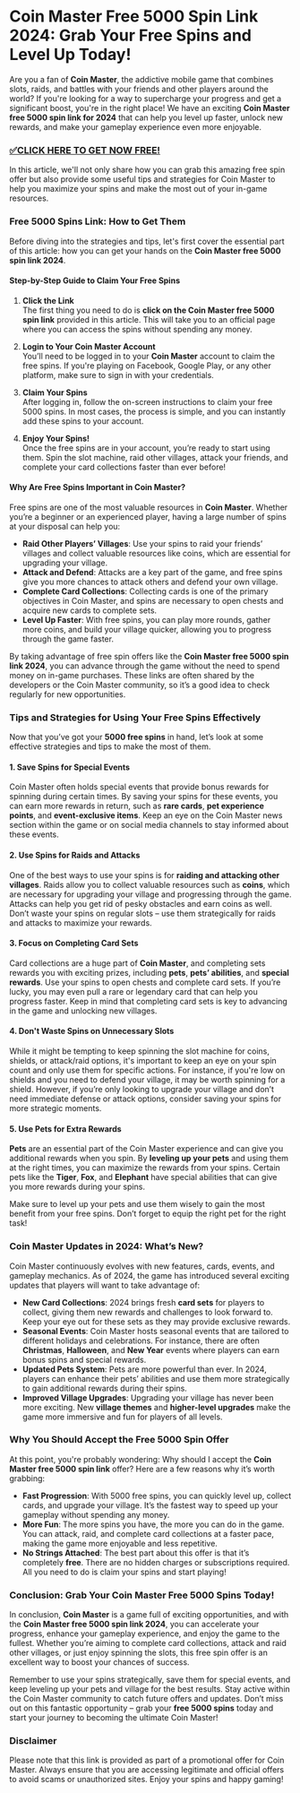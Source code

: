 # Coin Master Free 5000 Spin Link 2024: Grab Your Free Spins and Level Up Today!

Are you a fan of **Coin Master**, the addictive mobile game that combines slots, raids, and battles with your friends and other players around the world? If you're looking for a way to supercharge your progress and get a significant boost, you're in the right place! We have an exciting **Coin Master free 5000 spin link for 2024** that can help you level up faster, unlock new rewards, and make your gameplay experience even more enjoyable.

### [✅CLICK HERE TO GET NOW FREE!](https://freeforyou.xyz/coin/master/)

In this article, we'll not only share how you can grab this amazing free spin offer but also provide some useful tips and strategies for Coin Master to help you maximize your spins and make the most out of your in-game resources.

### **Free 5000 Spins Link: How to Get Them**

Before diving into the strategies and tips, let's first cover the essential part of this article: how you can get your hands on the **Coin Master free 5000 spin link 2024**.

#### **Step-by-Step Guide to Claim Your Free Spins**

1. **Click the Link**  
   The first thing you need to do is **click on the Coin Master free 5000 spin link** provided in this article. This will take you to an official page where you can access the spins without spending any money.

2. **Login to Your Coin Master Account**  
   You’ll need to be logged in to your **Coin Master** account to claim the free spins. If you're playing on Facebook, Google Play, or any other platform, make sure to sign in with your credentials.

3. **Claim Your Spins**  
   After logging in, follow the on-screen instructions to claim your free 5000 spins. In most cases, the process is simple, and you can instantly add these spins to your account.

4. **Enjoy Your Spins!**  
   Once the free spins are in your account, you’re ready to start using them. Spin the slot machine, raid other villages, attack your friends, and complete your card collections faster than ever before!

#### **Why Are Free Spins Important in Coin Master?**

Free spins are one of the most valuable resources in **Coin Master**. Whether you’re a beginner or an experienced player, having a large number of spins at your disposal can help you:

- **Raid Other Players’ Villages**: Use your spins to raid your friends’ villages and collect valuable resources like coins, which are essential for upgrading your village.
- **Attack and Defend**: Attacks are a key part of the game, and free spins give you more chances to attack others and defend your own village.
- **Complete Card Collections**: Collecting cards is one of the primary objectives in Coin Master, and spins are necessary to open chests and acquire new cards to complete sets.
- **Level Up Faster**: With free spins, you can play more rounds, gather more coins, and build your village quicker, allowing you to progress through the game faster.

By taking advantage of free spin offers like the **Coin Master free 5000 spin link 2024**, you can advance through the game without the need to spend money on in-game purchases. These links are often shared by the developers or the Coin Master community, so it’s a good idea to check regularly for new opportunities.

### **Tips and Strategies for Using Your Free Spins Effectively**

Now that you’ve got your **5000 free spins** in hand, let’s look at some effective strategies and tips to make the most of them.

#### 1. **Save Spins for Special Events**

Coin Master often holds special events that provide bonus rewards for spinning during certain times. By saving your spins for these events, you can earn more rewards in return, such as **rare cards**, **pet experience points**, and **event-exclusive items**. Keep an eye on the Coin Master news section within the game or on social media channels to stay informed about these events.

#### 2. **Use Spins for Raids and Attacks**

One of the best ways to use your spins is for **raiding and attacking other villages**. Raids allow you to collect valuable resources such as **coins**, which are necessary for upgrading your village and progressing through the game. Attacks can help you get rid of pesky obstacles and earn coins as well. Don’t waste your spins on regular slots – use them strategically for raids and attacks to maximize your rewards.

#### 3. **Focus on Completing Card Sets**

Card collections are a huge part of **Coin Master**, and completing sets rewards you with exciting prizes, including **pets**, **pets’ abilities**, and **special rewards**. Use your spins to open chests and complete card sets. If you’re lucky, you may even pull a rare or legendary card that can help you progress faster. Keep in mind that completing card sets is key to advancing in the game and unlocking new villages.

#### 4. **Don't Waste Spins on Unnecessary Slots**

While it might be tempting to keep spinning the slot machine for coins, shields, or attack/raid options, it's important to keep an eye on your spin count and only use them for specific actions. For instance, if you're low on shields and you need to defend your village, it may be worth spinning for a shield. However, if you’re only looking to upgrade your village and don’t need immediate defense or attack options, consider saving your spins for more strategic moments.

#### 5. **Use Pets for Extra Rewards**

**Pets** are an essential part of the Coin Master experience and can give you additional rewards when you spin. By **leveling up your pets** and using them at the right times, you can maximize the rewards from your spins. Certain pets like the **Tiger**, **Fox**, and **Elephant** have special abilities that can give you more rewards during your spins.

Make sure to level up your pets and use them wisely to gain the most benefit from your free spins. Don’t forget to equip the right pet for the right task!

### **Coin Master Updates in 2024: What’s New?**

Coin Master continuously evolves with new features, cards, events, and gameplay mechanics. As of 2024, the game has introduced several exciting updates that players will want to take advantage of:

- **New Card Collections**: 2024 brings fresh **card sets** for players to collect, giving them new rewards and challenges to look forward to. Keep your eye out for these sets as they may provide exclusive rewards.
- **Seasonal Events**: Coin Master hosts seasonal events that are tailored to different holidays and celebrations. For instance, there are often **Christmas**, **Halloween**, and **New Year** events where players can earn bonus spins and special rewards.
- **Updated Pets System**: Pets are more powerful than ever. In 2024, players can enhance their pets’ abilities and use them more strategically to gain additional rewards during their spins.
- **Improved Village Upgrades**: Upgrading your village has never been more exciting. New **village themes** and **higher-level upgrades** make the game more immersive and fun for players of all levels.

### **Why You Should Accept the Free 5000 Spin Offer**

At this point, you're probably wondering: Why should I accept the **Coin Master free 5000 spin link** offer? Here are a few reasons why it’s worth grabbing:

- **Fast Progression**: With 5000 free spins, you can quickly level up, collect cards, and upgrade your village. It’s the fastest way to speed up your gameplay without spending any money.
- **More Fun**: The more spins you have, the more you can do in the game. You can attack, raid, and complete card collections at a faster pace, making the game more enjoyable and less repetitive.
- **No Strings Attached**: The best part about this offer is that it’s completely **free**. There are no hidden charges or subscriptions required. All you need to do is claim your spins and start playing!

### **Conclusion: Grab Your Coin Master Free 5000 Spins Today!**

In conclusion, **Coin Master** is a game full of exciting opportunities, and with the **Coin Master free 5000 spin link 2024**, you can accelerate your progress, enhance your gameplay experience, and enjoy the game to the fullest. Whether you’re aiming to complete card collections, attack and raid other villages, or just enjoy spinning the slots, this free spin offer is an excellent way to boost your chances of success.

Remember to use your spins strategically, save them for special events, and keep leveling up your pets and village for the best results. Stay active within the Coin Master community to catch future offers and updates. Don’t miss out on this fantastic opportunity – grab your **free 5000 spins** today and start your journey to becoming the ultimate Coin Master!

### **Disclaimer**

Please note that this link is provided as part of a promotional offer for Coin Master. Always ensure that you are accessing legitimate and official offers to avoid scams or unauthorized sites. Enjoy your spins and happy gaming!
